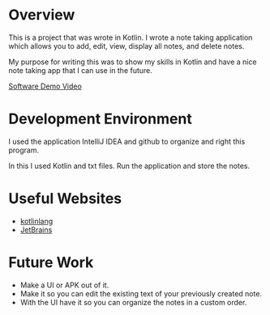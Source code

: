 # Overview

This is a project that was wrote in Kotlin. I wrote a note taking application which allows you to add, edit, view, display all notes, and delete notes.

My purpose for writing this was to show my skills in Kotlin and have a nice note taking app that I can use in the future.

[Software Demo Video](https://youtu.be/zMW6XO5049w)

# Development Environment

I used the application IntelliJ IDEA and github to organize and right this program.

In this I used Kotlin and txt files. Run the application and store the notes.

# Useful Websites

- [kotlinlang](https://kotlinlang.org/docs/comparison-to-java.html)
- [JetBrains](https://www.jetbrains.com/idea/)

# Future Work

- Make a UI or APK out of it.
- Make it so you can edit the existing text of your previously created note.
- With the UI have it so you can organize the notes in a custom order.
